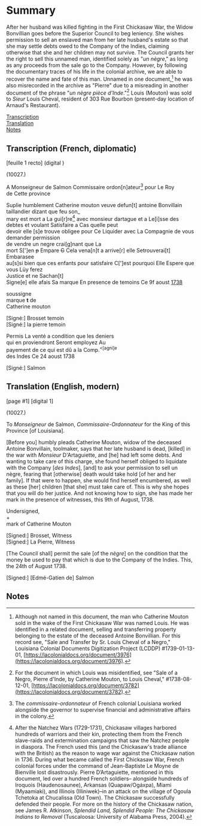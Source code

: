 # Summary   
 After her husband was killed fighting in the First Chickasaw War, the Widow Bonvillian goes before the Superior Council to beg leniency. She wishes permission to sell an enslaved man from her late husband's estate so that she may settle debts owed to the Company of the Indies, claiming otherwise that she and her children may not survive. The Council grants her the right to sell this unnamed man, identified solely as "*un nègre*," as long as any proceeds from the sale go to the Company. However, by following the documentary traces of his life in the colonial archive, we are able to recover the name and fate of this man. Unnamed in one document,[^i] he was also misrecorded in the archive as "Pierre" due to a misreading in another document of the phrase "*un nègre pièce d'Inde*."[^ii] Louis (Mouton) was sold to *Sieur* Louis Cheval, resident of 303 Rue Bourbon (present-day location of Arnaud's Restaurant).  
    
[Transcription](#transcription-french-diplomatic)  
[Translation](#translation-english-modern)  
[Notes](#notes)  
   
## Transcription (French, diplomatic)  
  
[feuille 1 recto] (digital )  
  
  
(10027.)  
  
A Monseigneur de Salmon Commissaire ordon[n]ateur[^iii] pour Le Roy  
de Cette province  
  
Suplie humblement Catherine mouton veuve defun[t] antoine Bonvillain taillandier dizant que feu son_  
mary est mort a La gui[r]re[^iv] avec monsieur dartague et a Le[i]sse des debtes et voulant Satisfaire a Cas quelle peut   
devoir elle [s]e trouve obligee pour Ce Liquider avec La Compagnie de vous demander permission   
de vendre un negre crai[g]nant que La   
mort S[']en ~~p~~ Empare ~~G~~ Cela vena[n]t a arrive[r] elle Setrouverai[t] Embarasee   
au[s]si bien que ces enfants pour satisfaire C[']est pourquoi Elle Espere que vous Lüy ferez   
Justice et ne Sachan[t]  
Signe[e] elle afais Sa marque En presence de temoins Ce 9f aoust <u>1738</u>  
  
  
soussigne  
marque      **t**      de  
Catherine         mouton  
  
[Signé:] Brosset temoin  
[Signé:] la pierre temoin  
  
  
Permis La venté a condition que les deniers  
qui en proviendront Seront employez Au  
payement de ce qui est dû a la Comp.<sup><[agni]e</sup>   
des Indes Ce 24 aoust 1738  
  
[Signé:] Salmon  
  
  
## Translation (English, modern)    
  
[page #1] [digital 1]  
  
  
(10027.)  
  
To *Monseigneur* de Salmon, *Commissaire-Ordonnateur* for the King of this Province [of Louisiana].  
  
[Before you] humbly pleads Catherine Mouton, widow of the deceased Antoine Bonvillain, toolmaker, says that her late husband is dead, [killed] in the war with *Monsieur* D'Artaguiette, and [he] had left some debts. And wanting to take care of this charge, she found herself obliged to liquidate with the Company [*des Indes*], [and] to ask your permission to sell un nègre, fearing that [otherwise] death would take hold [of her and her family]. If that were to happen, she would find herself encumbered, as well as these [her] children [that she] must take care of. This is why she hopes that you will do her justice. And not knowing how to sign, she has made her mark in the presence of witnesses, this 9th of August, 1738.  
  
Undersigned,  
\+  
mark of Catherine Mouton  
  
  
[Signed:] Brosset, Witness  
[Signed:] La Pierre, Witness  
  
[The Council shall] permit the sale [of the *nègre*] on the condition that the money be used to pay that which is due to the Company of the Indies. This, the 24th of August 1738.  
  
  
[Signed:] [Edmé-Gatien de] Salmon  
  
  
## Notes    
  
[^i]: Although not named in this document, the man who Catherine Mouton sold in the wake of the First Chickasaw War was named Louis. He was identified in a related document, selling and transferring property belonging to the estate of the deceased Antoine Bonvillian. For this record see, "Sale and Transfer by Sr. Louis Cheval of a Negro," Louisiana Colonial Documents Digitization Project (LCDDP) #1739-01-13-01, [https://lacolonialdocs.org/document/3976](https://lacolonialdocs.org/document/3976).    
[^ii]: For the document in which Louis was misidentified, see "Sale of a Negro, Pierre d'Inde, by Catherine Mouton, to Louis Cheval," #1738-08-12-01, [https://lacolonialdocs.org/document/3782](https://lacolonialdocs.org/document/3782).    
[^iii]: The *commissaire-ordonnateur* of French colonial Louisiana worked alongside the governor to supervise financial and administrative affairs in the colony.    
[^iv]: After the Natchez Wars (1729-1731), Chickasaw villages harbored hundreds of warriors and their kin, protecting them from the French slave-raids and extermination campaigns that saw the Natchez people in diaspora. The French used this (and the Chickasaw's trade alliance with the British) as the reason to wage war against the Chickasaw nation in 1736. During what became called the First Chickasaw War, French colonial forces under the command of Jean-Baptiste Le Moyne de Bienville lost disastrously. Pierre D’Artaguiette, mentioned in this document, led over a hundred French soldiers– alongside hundreds of Iroquois (Haudenosaunee), Arkansas (Quapaw/Ogáxpa), Miami (Myaamiaki), and Illinois (Illiniwek)–in an attack on the village of Ogoula Tchetoka at Chucalissa (Old Town). The Chickasaw successfully defended their people. For more on the history of the Chickasaw nation, see James R. Atkinson, *Splendid Land, Splendid People: The Chickasaw Indians to Removal* (Tuscaloosa: University of Alabama Press, 2004). 